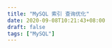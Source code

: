 ```yaml
---
title: "MySQL 索引 查询优化"
date: 2020-09-08T10:21:43+08:00
draft: false
tags: ["MySQL"]
---
```


​    

​    

​    

​    

​    

​    

​    

​    

​    